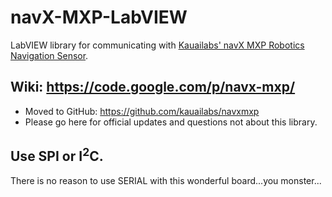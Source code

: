 # navX-MXP-LabVIEW
LabVIEW library for communicating with <a href="http://www.kauailabs.com/store/index.php?route=product/product&product_id=56">Kauailabs' navX MXP Robotics Navigation Sensor</a>.

## Wiki: https://code.google.com/p/navx-mxp/
* Moved to GitHub: https://github.com/kauailabs/navxmxp
* Please go here for official updates and questions not about this library.



## Use SPI or I<sup>2</sup>C.
There is no reason to use SERIAL with this wonderful board...you monster...
